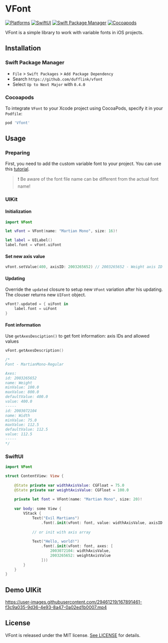 # VFont
[![Platforms](https://img.shields.io/badge/Platforms-iOS-blue?style=flat-square)](https://img.shields.io/badge/Platforms-iOS-blue?style=flat-square)
[![SwiftUI](https://img.shields.io/badge/SwiftUI-compatible-orange?style=flat-square)](https://img.shields.io/badge/SwiftUI-compatible-orange?style=flat-square)
[![Swift Package Manager](https://img.shields.io/badge/Swift_Package_Manager-compatible-green?style=flat-square)](https://img.shields.io/badge/Swift_Package_Manager-compatible-green?style=flat-square)
[![Cocoapods](https://img.shields.io/badge/Cocoapods-compatible-green?style=flat-square)](https://img.shields.io/badge/Cocoapods-compatible-green?style=flat-square)

VFont is a simple library to work with variable fonts in iOS projects.

## Installation
### Swift Package Manager

- `File` > `Swift Packages` > `Add Package Dependency`
- Search `https://github.com/dufflink/vfont`
- Select `Up to Next Major` with `0.4.0`

### Cocoapods

To integrate `VFont` to your Xcode project using CocoaPods, specify it in your `Podfile`:

```ruby
pod 'Vfont'
```
## Usage
### Preparing
First, you need to add the custom variable font to your project. You can use this [tutorial](https://sarunw.com/posts/how-to-add-custom-fonts-to-ios-app).

> ❗️ Be aware of the font file name can be different from the actual font name!
### UIKit
#### Initialization
```swift
import VFont

let vFont = VFont(name: "Martian Mono", size: 16)!

let label = UILabel()
label.font = vFont.uiFont
```
#### Set new axis value
```swift
vFont.setValue(400, axisID: 2003265652) // 2003265652 - Weight axis ID
```

#### Updating
Override the `updated` closure to setup new `VFont` variation after his updating. The clouser returns new `UIFont` object.
```swift
vFont?.updated = { uiFont in
    label.font = uiFont
}
```
#### Font information
Use `getAxesDesciption()` to get font information: axis IDs and allowed values
```swift
vFont.getAxesDescription()

/*
Font - MartianMono-Regular

Axes:
id: 2003265652
name: Weight
minValue: 100.0
maxValue: 800.0
defaultValue: 400.0
value: 400.0
-----
id: 2003072104
name: Width
minValue: 75.0
maxValue: 112.5
defaultValue: 112.5
value: 112.5
-----
*/
```
### SwiftUI
```swift
import VFont

struct ContentView: View {
    
    @State private var widthAxisValue: CGFloat = 75.0
    @State private var weightAxisValue: CGFloat = 100.0
    
    private let font = VFont(name: "Martian Mono", size: 20)!
    
    var body: some View {
        VStack {
            Text("Evil Martians")
                .font(.init(vFont: font, value: widthAxisValue, axisID: 2003072104))
            
            // or init with axis array
            
            Text("Hello, world!")
                .font(.init(vFont: font, axes: [
                    2003072104: widthAxisValue,
                    2003265652: weightAxisValue
                ]))
        }
    }
}
```
## Demo UIKit
https://user-images.githubusercontent.com/29461219/167891461-f3c9a035-9d36-4e93-8a47-0a02ed1b0007.mp4

## License
VFont is released under the MIT license. [See LICENSE](https://github.com/dufflink/vfont/blob/master/LICENSE.md) for details.
